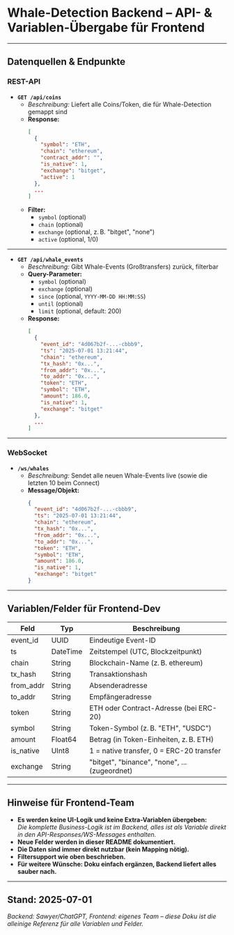 # Whale-Detection Backend – API- & Variablen-Übergabe für Frontend

---

## **Datenquellen & Endpunkte**

### **REST-API**

- **`GET /api/coins`**
  - _Beschreibung:_ Liefert alle Coins/Token, die für Whale-Detection gemappt sind
  - **Response:**  
    ```json
    [
      {
        "symbol": "ETH",
        "chain": "ethereum",
        "contract_addr": "",
        "is_native": 1,
        "exchange": "bitget",
        "active": 1
      },
      ...
    ]
    ```
  - **Filter:**  
    - `symbol` (optional)
    - `chain` (optional)
    - `exchange` (optional, z. B. "bitget", "none")
    - `active` (optional, 1/0)

---

- **`GET /api/whale_events`**
  - _Beschreibung:_ Gibt Whale-Events (Großtransfers) zurück, filterbar
  - **Query-Parameter:**
    - `symbol` (optional)
    - `exchange` (optional)
    - `since` (optional, `YYYY-MM-DD HH:MM:SS`)
    - `until` (optional)
    - `limit` (optional, default: 200)
  - **Response:**  
    ```json
    [
      {
        "event_id": "4d067b2f-...-cbbb9",
        "ts": "2025-07-01 13:21:44",
        "chain": "ethereum",
        "tx_hash": "0x...",
        "from_addr": "0x...",
        "to_addr": "0x...",
        "token": "ETH",
        "symbol": "ETH",
        "amount": 186.0,
        "is_native": 1,
        "exchange": "bitget"
      },
      ...
    ]
    ```

---

### **WebSocket**

- **`/ws/whales`**
  - _Beschreibung:_ Sendet alle neuen Whale-Events live (sowie die letzten 10 beim Connect)
  - **Message/Objekt:**  
    ```json
    {
      "event_id": "4d067b2f-...-cbbb9",
      "ts": "2025-07-01 13:21:44",
      "chain": "ethereum",
      "tx_hash": "0x...",
      "from_addr": "0x...",
      "to_addr": "0x...",
      "token": "ETH",
      "symbol": "ETH",
      "amount": 186.0,
      "is_native": 1,
      "exchange": "bitget"
    }
    ```

---

## **Variablen/Felder für Frontend-Dev**

| Feld         | Typ      | Beschreibung                                  |
| ------------ | -------- | --------------------------------------------- |
| event_id     | UUID     | Eindeutige Event-ID                           |
| ts           | DateTime | Zeitstempel (UTC, Blockzeitpunkt)             |
| chain        | String   | Blockchain-Name (z. B. ethereum)              |
| tx_hash      | String   | Transaktionshash                              |
| from_addr    | String   | Absenderadresse                               |
| to_addr      | String   | Empfängeradresse                              |
| token        | String   | ETH oder Contract-Adresse (bei ERC-20)        |
| symbol       | String   | Token-Symbol (z. B. "ETH", "USDC")            |
| amount       | Float64  | Betrag (in Token-Einheiten, z. B. ETH)        |
| is_native    | UInt8    | 1 = native transfer, 0 = ERC-20 transfer      |
| exchange     | String   | "bitget", "binance", "none", ... (zugeordnet) |

---

## **Hinweise für Frontend-Team**

- **Es werden keine UI-Logik und keine Extra-Variablen übergeben:**  
  _Die komplette Business-Logik ist im Backend, alles ist als Variable direkt in den API-Responses/WS-Messages enthalten._
- **Neue Felder werden in dieser README dokumentiert.**
- **Die Daten sind immer direkt nutzbar (kein Mapping nötig).**
- **Filtersupport wie oben beschrieben.**
- **Für weitere Wünsche: Doku einfach ergänzen, Backend liefert alles sauber nach.**

---

## **Stand**: 2025-07-01  
*Backend: Sawyer/ChatGPT, Frontend: eigenes Team – diese Doku ist die alleinige Referenz für alle Variablen und Felder.*

